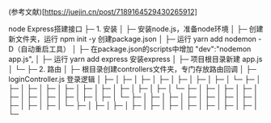 (参考文献)[https://juejin.cn/post/7189164529430265912]


node Express搭建接口
├─ 1. 安装
│  ├─ 安装node.js，准备node环境
│  ├─ 创建新文件夹，运行 npm init -y  创建package.json
│  ├─ 运行 yarn add nodemon -D（自动重启工具）
│  ├─ 在package.json的scripts中增加 "dev":"nodemon app.js",
│  ├─ 运行 yarn add express  安装express
│  ├─ 项目根目录新建 app.js
│  └─ 
├─ 2. 路由
│  ├─ 根目录创建controllers文件夹，专门存放路由回调
│  ├─ loginController.js                               登录逻辑
│  ├─
│  ├─
│  ├─
│  ├─
│  ├─
│  ├─
│  ├─
│  └─ 
├─
│  ├─
│  ├─
│  ├─
│  ├─
│  ├─
│  ├─
│  ├─
│  ├─
│  ├─
│  └─ 
├─
│  ├─
│  ├─
│  ├─
│  ├─
│  ├─
│  ├─
│  ├─
│  ├─
│  ├─
│  └─ 
├─
│  ├─
│  ├─
│  ├─
│  ├─
│  ├─
│  ├─
│  ├─
│  ├─
│  ├─
│  └─ 
├─
│  ├─
│  ├─
│  ├─
│  ├─
│  ├─
│  ├─
│  ├─
│  ├─
│  ├─
│  └─ 















